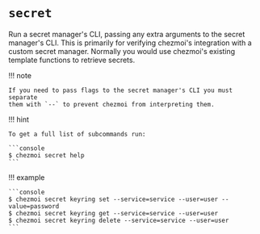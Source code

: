 # `secret`

Run a secret manager's CLI, passing any extra arguments to the secret manager's
CLI. This is primarily for verifying chezmoi's integration with a custom secret
manager. Normally you would use chezmoi's existing template functions to retrieve secrets.

!!! note

    If you need to pass flags to the secret manager's CLI you must separate
    them with `--` to prevent chezmoi from interpreting them.

!!! hint

    To get a full list of subcommands run:

    ```console
    $ chezmoi secret help
    ```

!!! example

    ```console
    $ chezmoi secret keyring set --service=service --user=user --value=password
    $ chezmoi secret keyring get --service=service --user=user
    $ chezmoi secret keyring delete --service=service --user=user
    ```
